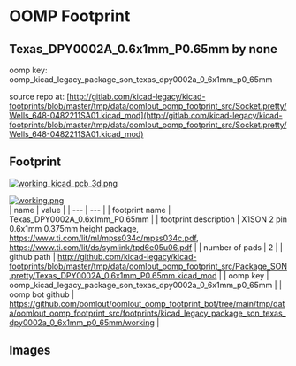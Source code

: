 # OOMP Footprint  
## Texas_DPY0002A_0.6x1mm_P0.65mm  by none  
  
oomp key: oomp_kicad_legacy_package_son_texas_dpy0002a_0_6x1mm_p0_65mm  
  
source repo at: [http://gitlab.com/kicad-legacy/kicad-footprints/blob/master/tmp/data/oomlout_oomp_footprint_src/Socket.pretty/Wells_648-0482211SA01.kicad_mod](http://gitlab.com/kicad-legacy/kicad-footprints/blob/master/tmp/data/oomlout_oomp_footprint_src/Socket.pretty/Wells_648-0482211SA01.kicad_mod)  
## Footprint  
  
[![working_kicad_pcb_3d.png](working_kicad_pcb_3d_600.png)](working_kicad_pcb_3d.png)  
  
[![working.png](working_600.png)](working.png)  
| name | value | 
| --- | --- | 
| footprint name | Texas_DPY0002A_0.6x1mm_P0.65mm | 
| footprint description | X1SON 2 pin 0.6x1mm 0.375mm height package, https://www.ti.com/lit/ml/mpss034c/mpss034c.pdf, https://www.ti.com/lit/ds/symlink/tpd6e05u06.pdf | 
| number of pads | 2 | 
| github path | http://github.com/kicad-legacy/kicad-footprints/blob/master/tmp/data/oomlout_oomp_footprint_src/Package_SON.pretty/Texas_DPY0002A_0.6x1mm_P0.65mm.kicad_mod | 
| oomp key | oomp_kicad_legacy_package_son_texas_dpy0002a_0_6x1mm_p0_65mm | 
| oomp bot github | https://github.com/oomlout/oomlout_oomp_footprint_bot/tree/main/tmp/data/oomlout_oomp_footprint_src/footprints/kicad_legacy_package_son_texas_dpy0002a_0_6x1mm_p0_65mm/working | 
## Images  
